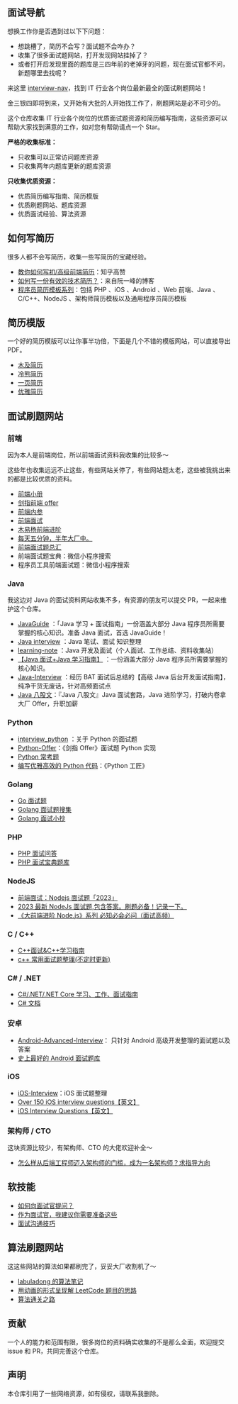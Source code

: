 ## 面试导航

想换工作你是否遇到过以下下问题：

- 想跳槽了，简历不会写？面试题不会咋办？
- 收集了很多面试题网站，打开发现网站挂掉了？
- 或者打开后发现里面的题库是三四年前的老掉牙的问题，现在面试官都不问，新题哪里去找呢？

来这里 [interview-nav](https://github.com/AnsonZnl/interview-nav)，找到 IT 行业各个岗位最新最全的面试刷题网站！

金三银四即将到来，又开始有大批的人开始找工作了，刷题网站是必不可少的。

这个仓库收集 IT 行业各个岗位的优质面试题资源和简历编写指南，这些资源可以帮助大家找到满意的工作，如对您有帮助请点一个 Star。

**严格的收集标准：**

- 只收集可以正常访问题库资源
- 只收集两年内题库更新的题库资源

**只收集优质资源：**

- 优质简历编写指南、简历模版
- 优质刷题网站、题库资源
- 优质面试经验、算法资源

## 如何写简历

很多人都不会写简历，收集一些写简历的宝藏经验。

- [教你如何写初/高级前端简历](https://zhuanlan.zhihu.com/p/141170598)：知乎高赞
- [如何写一份有效的技术简历？](http://www.ruanyifeng.com/blog/2020/01/technical-resume.html)：来自阮一峰的博客
- [程序员简历模板系列](https://github.com/geekcompany/ResumeSample)：包括 PHP 、iOS 、Android 、Web 前端、Java 、C/C++、NodeJS 、架构师简历模板以及通用程序员简历模板

## 简历模版

一个好的简历模版可以让你事半功倍，下面是几个不错的模版网站，可以直接导出 PDF。

- [木及简历](https://www.mujicv.com/home/)
- [冷熊简历](http://cv.ftqq.com/)
- [一页简历](https://cv.devtool.tech/app)
- [优雅简历](https://www.elegantresume.pro/)

## 面试刷题网站

### 前端

因为本人是前端岗位，所以前端面试资料我收集的比较多～

这些年也收集远远不止这些，有些网站关停了，有些网站题太老，这些被我挑出来的都是比较优质的资料。

- [前端小册](https://www.kancloud.cn/chenmk/web-knowledges/1149024)
- [剑指前端 offer](https://febook.hzfe.org/awesome-interview/book4/engineer-mfa)
- [前端内参](https://coffe1891.gitbook.io/frontend-hard-mode-interview/)
- [前端面试](https://lgwebdream.github.io/FE-Interview/)
- [木易杨前端进阶](https://muyiy.cn/question/)
- [每天五分钟，半年大厂中。](https://q.shanyue.tech/)
- [前端面试题总汇](https://www.yuque.com/cuggz/interview)
- 前端面试题宝典：微信小程序搜索
- 程序员工具前端面试题：微信小程序搜索

### Java

我这边对 Java 的面试资料网站收集不多，有资源的朋友可以提交 PR，一起来维护这个仓库。

- [JavaGuide](https://javaguide.cn/) ：「Java 学习 + 面试指南」一份涵盖大部分 Java 程序员所需要掌握的核心知识。准备 Java 面试，首选 JavaGuide！
- [Java interview](https://github.com/hadyang/interview) ：Java 笔试、面试 知识整理
- [learning-note](https://github.com/rbmonster/learning-note) ：Java 开发及面试（个人面试、工作总结、资料收集站）
- [【Java 面试+Java 学习指南】](https://github.com/AobingJava/JavaFamily) ：一份涵盖大部分 Java 程序员所需要掌握的核心知识。
- [Java-Interview](https://github.com/xbox1994/Java-Interview) ：经历 BAT 面试后总结的【高级 Java 后台开发面试指南】，纯净干货无废话，针对高频面试点
- [Java 八股文](https://github.com/CoderLeixiaoshuai/java-eight-part)：『Java 八股文』Java 面试套路，Java 进阶学习，打破内卷拿大厂 Offer，升职加薪

### Python

- [interview_python](https://github.com/taizilongxu/interview_python) ：关于 Python 的面试题
- [Python-Offer](https://github.com/JushuangQiao/Python-Offer)：《剑指 Offer》面试题 Python 实现
- [Python 常考题](https://github.com/yongxinz/backend-interview/tree/master/Python)
- [编写优雅高效的 Python 代码](https://github.com/piglei/one-python-craftsman)：《Python 工匠》

### Golang

- [Go 面试题](https://github.com/yongxinz/backend-interview/tree/master/Go)
- [Golang 面试题搜集](https://github.com/lifei6671/interview-go)
- [Golang 面试小抄](https://github.com/mao888/golang-guide?tab=readme-ov-file#-golang)

### PHP

- [PHP 面试问答](https://github.com/colinlet/PHP-Interview-QA)
- [PHP 面试宝典题库](https://www.kancloud.cn/daniu945/php/408802)

### NodeJS

- [前端面试：Nodejs 面试题「2023」](https://juejin.cn/post/7236325900719783995)
- [2023 最新 NodeJs 面试题,包含答案。刷题必备！记录一下。](https://juejin.cn/post/7309158181841829938)
- [《大前端进阶 Node.js》系列 必知必会必问（面试高频）](https://juejin.cn/post/6844904093475930125?searchId=202402281125248033287F6E9FA5505DDB)

### C / C++

- [C++面试&C++学习指南](https://github.com/youngyangyang04/TechCPP)
- [c++ 常用面试题整理(不定时更新)](https://www.nowcoder.com/discuss/454697528508870656)

### C# / .NET

- [C#/.NET/.NET Core 学习、工作、面试指南](https://github.com/YSGStudyHards/DotNetGuide)
- [C# 文档](https://learn.microsoft.com/zh-cn/dotnet/csharp/)

### 安卓

- [Android-Advanced-Interview](https://github.com/jinguangyue/Android-Advanced-Interview)： 只针对 Android 高级开发整理的面试题以及答案
- [史上最好的 Android 面试题库](https://github.com/ddnosh/BestReview)

### iOS

- [iOS-Interview](https://ios.nobady.cn)：iOS 面试题整理
- [Over 150 iOS interview questions【英文】](https://www.hackingwithswift.com/interview-questions)
- [iOS Interview Questions【英文】](https://www.interviewbit.com/ios-interview-questions/)

### 架构师 / CTO

这块资源比较少，有架构师、CTO 的大佬欢迎补全～

- [怎么样从后端工程师迈入架构师的门槛，成为一名架构师？求指导方向](https://www.v2ex.com/t/956362)

## 软技能

- [如何向面试官提问？](https://github.com/yongxinz/InterviewThis)
- [作为面试官，我建议你需要准备这些](https://juejin.cn/post/7262588535340744759?searchId=2024030114290064AAE889EFA99B664033#heading-1)
- [面试沟通技巧](https://www.besthub.tech/archives/1709272424063)

## 算法刷题网站

这这些网站的算法如果都刷完了，妥妥大厂收割机了～

- [labuladong 的算法笔记](https://labuladong.gitee.io/algo/)
- [用动画的形式呈现解 LeetCode 题目的思路](https://github.com/MisterBooo/LeetCodeAnimation)
- [算法通关之路](https://leetcode-solution-leetcode-pp.gitbook.io/leetcode-solution/)

## 贡献

一个人的能力和范围有限，很多岗位的资料确实收集的不是那么全面，欢迎提交 issue 和 PR，共同完善这个仓库。

## 声明

本仓库引用了一些网络资源，如有侵权，请联系我删除。
